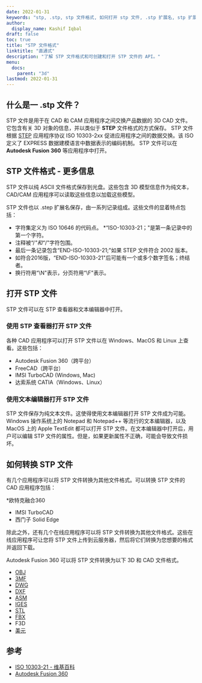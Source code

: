 ```yaml
---
date: 2022-01-31
keywords: "stp, .stp, stp 文件格式, 如何打开 stp 文件, .stp 扩展名, stp 扩展名"
author:
  display_name: Kashif Iqbal
draft: false
toc: true
title: "STP 文件格式"
linktitle: "直通式"
description: "了解 STP 文件格式和可创建和打开 STP 文件的 API。"
menu:
  docs:
    parent: "3d"
lastmod: 2022-01-31
---
```


## 什么是一 .stp 文件？

STP 文件是用于在 CAD 和 CAM 应用程序之间交换产品数据的 3D CAD 文件。它包含有关 3D 对象的信息，并以类似于 **STEP** 文件格式的方式保存。 STP 文件根据 [STEP](/zh/3d/step/) 应用程序协议 ISO 10303-2xx 促进应用程序之间的数据交换。该 ISO 定义了 EXPRESS 数据建模语言中数据表示的编码机制。 STP 文件可以在 **Autodesk Fusion 360** 等应用程序中打开。

## STP 文件格式 - 更多信息

STP 文件以纯 ASCII 文件格式保存到光盘。这些包含 3D 模型信息作为纯文本，CAD/CAM 应用程序可以读取这些信息以加载这些模型。

STP 文件也以 .step 扩展名保存，由一系列记录组成。这些文件的显着特点包括：

* 字符集定义为 ISO 10646 的代码点。
*“ISO-10303-21；"是第一条记录中的第一个字符。
* 注释被“/*"和“*/"字符包围。
* 最后一条记录包含“END-ISO-10303-21;"如果 STEP 文件符合 2002 版本。
* 如符合2016版，“END-ISO-10303-21"后可能有一个或多个数字签名；终结者。
* 换行符用“\N\"表示，分页符用“\F\"表示。

## 打开 STP 文件

STP 文件可以在 STP 查看器和文本编辑器中打开。

### 使用 STP 查看器打开 STP 文件

各种 CAD 应用程序可以打开 STP 文件以在 Windows、MacOS 和 Linux 上查看。这些包括：

* Autodesk Fusion 360（跨平台）
* FreeCAD（跨平台）
* IMSI TurboCAD (Windows, Mac)
* 达索系统 CATIA（Windows、Linux）

### 使用文本编辑器打开 STP 文件

STP 文件保存为纯文本文件。这使得使用文本编辑器打开 STP 文件成为可能。 Windows 操作系统上的 Notepad 和 Notepad++ 等流行的文本编辑器，以及 MacOS 上的 Apple TextEdit 都可以打开 STP 文件。在文本编辑器中打开后，用户可以编辑 STP 文件的属性。但是，如果更新属性不正确，可能会导致文件损坏。

## 如何转换 STP 文件

有几个应用程序可以将 STP 文件转换为其他文件格式。可以转换 STP 文件的 CAD 应用程序包括：

*欧特克融合360
* IMSI TurboCAD
* 西门子 Solid Edge

除此之外，还有几个在线应用程序可以将 STP 文件转换为其他文件格式。这些在线应用程序可让您将 STP 文件上传到云服务器，然后将它们转换为您想要的格式并返回下载。

Autodesk Fusion 360 可以将 STP 文件转换为以下 3D 和 CAD 文件格式。

* [OBJ](/zh/3d/obj/)
* [3MF](/zh/3d/3mf/)
* [DWG](/zh/cad/dwg/)
* [DXF](/zh/cad/dxf/)
* [ASM](/zh/cad/asm/)
* [IGES](/zh/cad/iges/)
* [STL](/zh/cad/stl/)
* [FBX](/zh/3d/fbx/)
* F3D
* [美元](/zh/3d/usd/)

## 参考

* [ISO 10303-21 - 维基百科](https://en.wikipedia.org/wiki/ISO_10303-21)
* [Autodesk Fusion 360](https://www.autodesk.com/products/fusion-360/overview)

